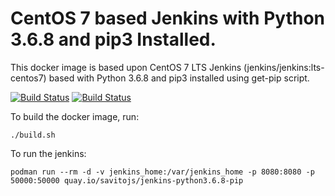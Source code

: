 # CentOS 7 based Jenkins with Python 3.6.8 and pip3 Installed.
This docker image is based upon CentOS 7 LTS Jenkins (jenkins/jenkins:lts-centos7) based with Python 3.6.8 and pip3 installed using get-pip script.


[![Build Status](https://img.shields.io/badge/quay.io-Build-green)](https://quay.io/repository/savitojs/jenkins-python3.6.8-pip)
[![Build Status](https://img.shields.io/badge/docker-Build-green)](https://hub.docker.com/repository/docker/savitojs/jenkins-python3.6.8-pip)


To build the docker image, run:

````
./build.sh
````

To run the jenkins:

```
podman run --rm -d -v jenkins_home:/var/jenkins_home -p 8080:8080 -p 50000:50000 quay.io/savitojs/jenkins-python3.6.8-pip
```
